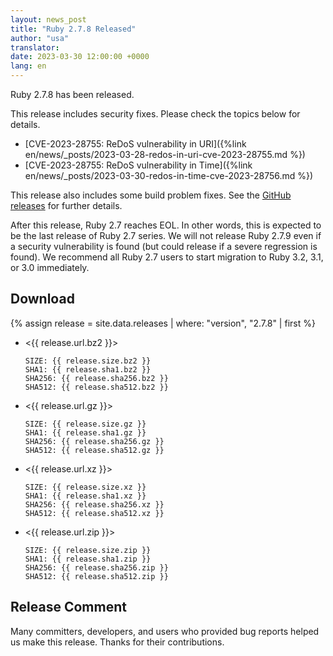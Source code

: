 ```yaml
---
layout: news_post
title: "Ruby 2.7.8 Released"
author: "usa"
translator:
date: 2023-03-30 12:00:00 +0000
lang: en
---
```


Ruby 2.7.8 has been released.

This release includes security fixes.
Please check the topics below for details.

* [CVE-2023-28755: ReDoS vulnerability in URI]({%link en/news/_posts/2023-03-28-redos-in-uri-cve-2023-28755.md %})
* [CVE-2023-28755: ReDoS vulnerability in Time]({%link en/news/_posts/2023-03-30-redos-in-time-cve-2023-28756.md %})

This release also includes some build problem fixes.
See the [GitHub releases](https://github.com/ruby/ruby/releases/tag/v2_7_8) for further details.

After this release, Ruby 2.7 reaches EOL. In other words, this is expected to be the last release of Ruby 2.7 series.
We will not release Ruby 2.7.9 even if a security vulnerability is found (but could release if a severe regression is found).
We recommend all Ruby 2.7 users to start migration to Ruby 3.2, 3.1, or 3.0 immediately.

## Download

{% assign release = site.data.releases | where: "version", "2.7.8" | first %}

* <{{ release.url.bz2 }}>

      SIZE: {{ release.size.bz2 }}
      SHA1: {{ release.sha1.bz2 }}
      SHA256: {{ release.sha256.bz2 }}
      SHA512: {{ release.sha512.bz2 }}

* <{{ release.url.gz }}>

      SIZE: {{ release.size.gz }}
      SHA1: {{ release.sha1.gz }}
      SHA256: {{ release.sha256.gz }}
      SHA512: {{ release.sha512.gz }}

* <{{ release.url.xz }}>

      SIZE: {{ release.size.xz }}
      SHA1: {{ release.sha1.xz }}
      SHA256: {{ release.sha256.xz }}
      SHA512: {{ release.sha512.xz }}

* <{{ release.url.zip }}>

      SIZE: {{ release.size.zip }}
      SHA1: {{ release.sha1.zip }}
      SHA256: {{ release.sha256.zip }}
      SHA512: {{ release.sha512.zip }}

## Release Comment

Many committers, developers, and users who provided bug reports helped us make this release.
Thanks for their contributions.
